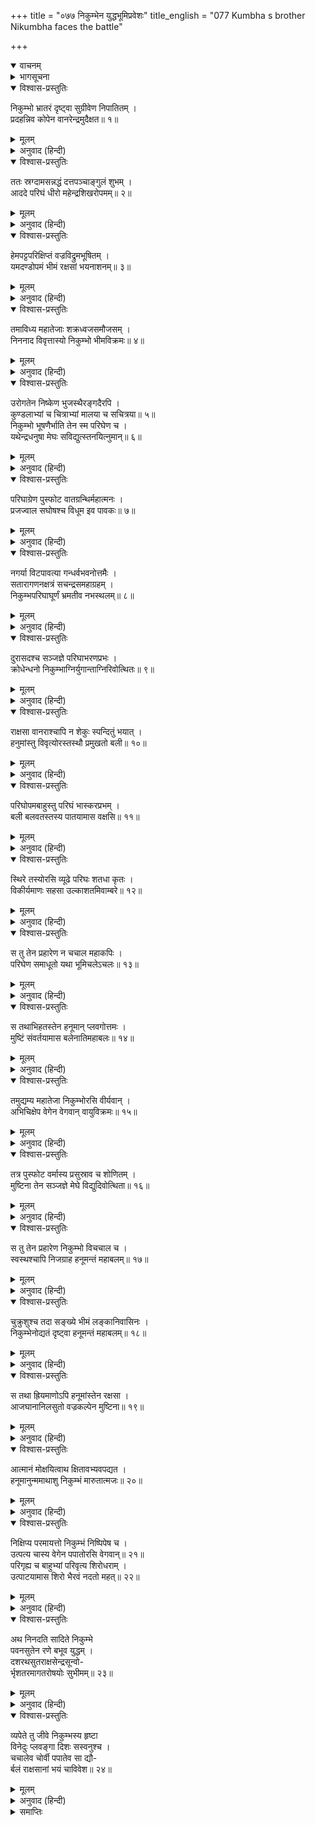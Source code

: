 +++
title = "०७७ निकुम्भेन युद्धभूमिप्रवेशः"
title_english = "077 Kumbha s brother Nikumbha faces the battle"

+++
<details open><summary>वाचनम्</summary>
<div caption="श्रीराम-हरिसीताराममूर्ति-घनपाठिभ्यां वचनम्" class="audioEmbed" src="https://archive.org/download/Ramayana-recitation-Sriram-harisItArAmamUrti-Ghanapaati-v2/Kanda_6/Kanda_6_YK-077-Kumbha_s_brother,_Nikumbha_faces_the_battle_0.mp3"></div>
</details>

<details><summary>भागसूचना</summary>

77. हनुमान् के द्वारा निकुम्भका वध
</details>

<details open><summary>विश्वास-प्रस्तुतिः</summary>

निकुम्भो भ्रातरं दृष्ट्वा सुग्रीवेण निपातितम् ।  
प्रदहन्निव कोपेन वानरेन्द्रमुदैक्षत॥ १॥
</details>

<details><summary>मूलम्</summary>

निकुम्भो भ्रातरं दृष्ट्वा सुग्रीवेण निपातितम् ।  
प्रदहन्निव कोपेन वानरेन्द्रमुदैक्षत॥ १॥
</details>

<details><summary>अनुवाद (हिन्दी)</summary>

सुग्रीवके द्वारा अपने भाई कुम्भको मारा गया देख निकुम्भने वानरराजकी ओर इस प्रकार देखा, मानो उन्हें अपने क्रोधसे दग्ध कर देगा॥ १॥
</details>

<details open><summary>विश्वास-प्रस्तुतिः</summary>

ततः स्रग्दामसन्नद्धं दत्तपञ्चाङ्गुलं शुभम् ।  
आददे परिघं धीरो महेन्द्रशिखरोपमम्॥ २॥
</details>

<details><summary>मूलम्</summary>

ततः स्रग्दामसन्नद्धं दत्तपञ्चाङ्गुलं शुभम् ।  
आददे परिघं धीरो महेन्द्रशिखरोपमम्॥ २॥
</details>

<details><summary>अनुवाद (हिन्दी)</summary>

उस धीर-वीरने महेन्द्र पर्वतके शिखर-जैसा एक सुन्दर एवं विशाल परिघ हाथमें लिया, जो फूलोंकी लड़ियोंसे अलंकृत था और जिसमें पाँच-पाँच अंगुलके चौड़े लोहेके पत्र जड़े गये थे॥ २॥
</details>

<details open><summary>विश्वास-प्रस्तुतिः</summary>

हेमपट्टपरिक्षिप्तं वज्रविद्रुमभूषितम् ।  
यमदण्डोपमं भीमं रक्षसां भयनाशनम्॥ ३॥
</details>

<details><summary>मूलम्</summary>

हेमपट्टपरिक्षिप्तं वज्रविद्रुमभूषितम् ।  
यमदण्डोपमं भीमं रक्षसां भयनाशनम्॥ ३॥
</details>

<details><summary>अनुवाद (हिन्दी)</summary>

उस परिघमें सोनेके पत्र भी जड़े थे और उसे हीरे तथा मूँगोंसे भी विभूषित किया गया था । वह परिघ यमदण्डके समान भयंकर तथा राक्षसोंके भयका नाश करनेवाला था॥ ३॥
</details>

<details open><summary>विश्वास-प्रस्तुतिः</summary>

तमाविध्य महातेजाः शक्रध्वजसमौजसम् ।  
निननाद विवृत्तास्यो निकुम्भो भीमविक्रमः॥ ४॥
</details>

<details><summary>मूलम्</summary>

तमाविध्य महातेजाः शक्रध्वजसमौजसम् ।  
निननाद विवृत्तास्यो निकुम्भो भीमविक्रमः॥ ४॥
</details>

<details><summary>अनुवाद (हिन्दी)</summary>

उस इन्द्रध्वजके समान तेजस्वी परिघको घुमाता हुआ वह महातेजस्वी भयानक पराक्रमी राक्षस निकुम्भ मुँह फैलाकर जोर-जोरसे गर्जना करने लगा॥ ४॥
</details>

<details open><summary>विश्वास-प्रस्तुतिः</summary>

उरोगतेन निष्केण भुजस्थैरङ्गदैरपि ।  
कुण्डलाभ्यां च चित्राभ्यां मालया च सचित्रया॥ ५॥  
निकुम्भो भूषणैर्भाति तेन स्म परिघेण च ।  
यथेन्द्रधनुषा मेघः सविद्युत्स्तनयित्नुमान्॥ ६॥
</details>

<details><summary>मूलम्</summary>

उरोगतेन निष्केण भुजस्थैरङ्गदैरपि ।  
कुण्डलाभ्यां च चित्राभ्यां मालया च सचित्रया॥ ५॥  
निकुम्भो भूषणैर्भाति तेन स्म परिघेण च ।  
यथेन्द्रधनुषा मेघः सविद्युत्स्तनयित्नुमान्॥ ६॥
</details>

<details><summary>अनुवाद (हिन्दी)</summary>

उसके वक्षःस्थलमें सोनेका पदक था । भुजाओंमें बाजूबंद शोभा देते थे । कानोंमें विचित्र कुण्डल झलमला रहे थे और गलेमें विचित्र माला जगमगा रही थी । इन सब आभूषणोंसे और उस परिघसे भी निकुम्भकी वैसी ही शोभा हो रही थी, जैसे विद्युत् और गर्जनासे युक्त मेघ इन्द्र-धनुषसे सुशोभित होता है॥ ५-६॥
</details>

<details open><summary>विश्वास-प्रस्तुतिः</summary>

परिघाग्रेण पुस्फोट वातग्रन्थिर्महात्मनः ।  
प्रजज्वाल सघोषश्च विधूम इव पावकः॥ ७॥
</details>

<details><summary>मूलम्</summary>

परिघाग्रेण पुस्फोट वातग्रन्थिर्महात्मनः ।  
प्रजज्वाल सघोषश्च विधूम इव पावकः॥ ७॥
</details>

<details><summary>अनुवाद (हिन्दी)</summary>

उस महाकाय राक्षसके परिघके अग्रभागसे टकराकर प्रवह-आवह आदि सात महावायुओंकी संधि टूट-फूट गयी तथा वह भारी गड़गड़ाहटके साथ धूमरहित अग्निकी भाँति प्रज्वलित हो उठा॥ ७॥
</details>

<details open><summary>विश्वास-प्रस्तुतिः</summary>

नगर्या विटपावत्या गन्धर्वभवनोत्तमैः ।  
सतारागणनक्षत्रं सचन्द्रसमहाग्रहम् ।  
निकुम्भपरिघाघूर्णं भ्रमतीव नभस्थलम्॥ ८॥
</details>

<details><summary>मूलम्</summary>

नगर्या विटपावत्या गन्धर्वभवनोत्तमैः ।  
सतारागणनक्षत्रं सचन्द्रसमहाग्रहम् ।  
निकुम्भपरिघाघूर्णं भ्रमतीव नभस्थलम्॥ ८॥
</details>

<details><summary>अनुवाद (हिन्दी)</summary>

निकुम्भके परिघ घुमानेसे विटपावती नगरी (अलकापुरी), गन्धर्वोंके उत्तम भवन, तारे, नक्षत्र, चन्द्रमा तथा बड़े-बड़े ग्रहोंके साथ समस्त आकाशमण्डल घूमता-सा प्रतीत होता था॥ ८॥
</details>

<details open><summary>विश्वास-प्रस्तुतिः</summary>

दुरासदश्च सञ्जज्ञे परिघाभरणप्रभः ।  
क्रोधेन्धनो निकुम्भाग्निर्युगान्ताग्निरिवोत्थितः॥ ९॥
</details>

<details><summary>मूलम्</summary>

दुरासदश्च सञ्जज्ञे परिघाभरणप्रभः ।  
क्रोधेन्धनो निकुम्भाग्निर्युगान्ताग्निरिवोत्थितः॥ ९॥
</details>

<details><summary>अनुवाद (हिन्दी)</summary>

परिघ और आभूषण ही जिसकी प्रभा थे, क्रोध ही जिसके लिये ईंधनका काम कर रहा था, वह निकुम्भ नामक अग्नि प्रलयकालकी आगके समान उठी और अत्यन्त दुर्जय हो गयी॥ ९॥
</details>

<details open><summary>विश्वास-प्रस्तुतिः</summary>

राक्षसा वानराश्चापि न शेकुः स्पन्दितुं भयात् ।  
हनुमांस्तु विवृत्योरस्तस्थौ प्रमुखतो बली॥ १०॥
</details>

<details><summary>मूलम्</summary>

राक्षसा वानराश्चापि न शेकुः स्पन्दितुं भयात् ।  
हनुमांस्तु विवृत्योरस्तस्थौ प्रमुखतो बली॥ १०॥
</details>

<details><summary>अनुवाद (हिन्दी)</summary>

उस समय राक्षस और वानर भयके मारे हिल-डुल भी न सके । केवल महाबली हनुमान् अपनी छाती खोलकर उस राक्षसके सामने खड़े हो गये॥ १०॥
</details>

<details open><summary>विश्वास-प्रस्तुतिः</summary>

परिघोपमबाहुस्तु परिघं भास्करप्रभम् ।  
बली बलवतस्तस्य पातयामास वक्षसि॥ ११॥
</details>

<details><summary>मूलम्</summary>

परिघोपमबाहुस्तु परिघं भास्करप्रभम् ।  
बली बलवतस्तस्य पातयामास वक्षसि॥ ११॥
</details>

<details><summary>अनुवाद (हिन्दी)</summary>

निकुम्भकी भुजाएँ परिघके समान थीं । उस महाबली राक्षसने उस सूर्यतुल्य तेजस्वी परिघको बलवान् वीर हनुमान् जी की छातीपर दे मारा॥ ११॥
</details>

<details open><summary>विश्वास-प्रस्तुतिः</summary>

स्थिरे तस्योरसि व्यूढे परिघः शतधा कृतः ।  
विकीर्यमाणः सहसा उल्काशतमिवाम्बरे॥ १२॥
</details>

<details><summary>मूलम्</summary>

स्थिरे तस्योरसि व्यूढे परिघः शतधा कृतः ।  
विकीर्यमाणः सहसा उल्काशतमिवाम्बरे॥ १२॥
</details>

<details><summary>अनुवाद (हिन्दी)</summary>

हनुमान् जी की छाती बड़ी सुदृढ़ और विशाल थी । उससे टकराते ही उस परिघके सहसा सैकड़ों टुकड़े होकर बिखर गये, मानो आकाशमें सौ-सौ उल्काएँ एक साथ गिरी हों॥ १२॥
</details>

<details open><summary>विश्वास-प्रस्तुतिः</summary>

स तु तेन प्रहारेण न चचाल महाकपिः ।  
परिघेण समाधूतो यथा भूमिचलेऽचलः॥ १३॥
</details>

<details><summary>मूलम्</summary>

स तु तेन प्रहारेण न चचाल महाकपिः ।  
परिघेण समाधूतो यथा भूमिचलेऽचलः॥ १३॥
</details>

<details><summary>अनुवाद (हिन्दी)</summary>

महाकपि हनुमान् जी परिघसे आहत होनेपर भी उस प्रहारसे विचलित नहीं हुए, जैसे भूकम्प होनेपर भी पर्वत नहीं गिरता है॥ १३॥
</details>

<details open><summary>विश्वास-प्रस्तुतिः</summary>

स तथाभिहतस्तेन हनूमान् प्लवगोत्तमः ।  
मुष्टिं संवर्तयामास बलेनातिमहाबलः॥ १४॥
</details>

<details><summary>मूलम्</summary>

स तथाभिहतस्तेन हनूमान् प्लवगोत्तमः ।  
मुष्टिं संवर्तयामास बलेनातिमहाबलः॥ १४॥
</details>

<details><summary>अनुवाद (हिन्दी)</summary>

अत्यन्त महान् बलशाली वानरशिरोमणि हनुमान् जी ने इस प्रकार परिघकी मार खाकर बलपूर्वक अपनी मुट्ठी बाँधी॥ १४॥
</details>

<details open><summary>विश्वास-प्रस्तुतिः</summary>

तमुद्यम्य महातेजा निकुम्भोरसि वीर्यवान् ।  
अभिचिक्षेप वेगेन वेगवान् वायुविक्रमः॥ १५॥
</details>

<details><summary>मूलम्</summary>

तमुद्यम्य महातेजा निकुम्भोरसि वीर्यवान् ।  
अभिचिक्षेप वेगेन वेगवान् वायुविक्रमः॥ १५॥
</details>

<details><summary>अनुवाद (हिन्दी)</summary>

वे महान् तेजस्वी, पराक्रमी, वेगवान् और वायुके समान बल-विक्रमसे सम्पन्न थे । उन्होंने मुक्का तानकर बड़े वेगसे निकुम्भकी छातीपर मारा॥ १५॥
</details>

<details open><summary>विश्वास-प्रस्तुतिः</summary>

तत्र पुस्फोट वर्मास्य प्रसुस्राव च शोणितम् ।  
मुष्टिना तेन सञ्जज्ञे मेघे विद्युदिवोत्थिता॥ १६॥
</details>

<details><summary>मूलम्</summary>

तत्र पुस्फोट वर्मास्य प्रसुस्राव च शोणितम् ।  
मुष्टिना तेन सञ्जज्ञे मेघे विद्युदिवोत्थिता॥ १६॥
</details>

<details><summary>अनुवाद (हिन्दी)</summary>

उस मुक्केकी चोटसे वहाँ उसका कवच फट गया और छातीसे रक्त बहने लगा; मानो मेघमें बिजली चमक उठी हो॥ १६॥
</details>

<details open><summary>विश्वास-प्रस्तुतिः</summary>

स तु तेन प्रहारेण निकुम्भो विचचाल च ।  
स्वस्थश्चापि निजग्राह हनूमन्तं महाबलम्॥ १७॥
</details>

<details><summary>मूलम्</summary>

स तु तेन प्रहारेण निकुम्भो विचचाल च ।  
स्वस्थश्चापि निजग्राह हनूमन्तं महाबलम्॥ १७॥
</details>

<details><summary>अनुवाद (हिन्दी)</summary>

उस प्रहारसे निकुम्भ विचलित हो उठा; फिर थोड़ी ही देरमें सँभलकर उसने महाबली हनुमान् जी को पकड़ लिया॥ १७॥
</details>

<details open><summary>विश्वास-प्रस्तुतिः</summary>

चुक्रुशुश्च तदा सङ्ख्ये भीमं लङ्कानिवासिनः ।  
निकुम्भेनोद्यतं दृष्ट्वा हनूमन्तं महाबलम्॥ १८॥
</details>

<details><summary>मूलम्</summary>

चुक्रुशुश्च तदा सङ्ख्ये भीमं लङ्कानिवासिनः ।  
निकुम्भेनोद्यतं दृष्ट्वा हनूमन्तं महाबलम्॥ १८॥
</details>

<details><summary>अनुवाद (हिन्दी)</summary>

उस समय युद्धस्थलमें निकुम्भके द्वारा महाबली हनुमान् जी का अपहरण होता देख लङ्कानिवासी राक्षस भयानक स्वरमें विजयसूचक गर्जना करने लगे॥ १८॥
</details>

<details open><summary>विश्वास-प्रस्तुतिः</summary>

स तथा ह्रियमाणोऽपि हनूमांस्तेन रक्षसा ।  
आजघानानिलसुतो वज्रकल्पेन मुष्टिना॥ १९॥
</details>

<details><summary>मूलम्</summary>

स तथा ह्रियमाणोऽपि हनूमांस्तेन रक्षसा ।  
आजघानानिलसुतो वज्रकल्पेन मुष्टिना॥ १९॥
</details>

<details><summary>अनुवाद (हिन्दी)</summary>

उस राक्षसके द्वारा इस प्रकार अपहृत होनेपर भी पवनपुत्र हनुमान् जी ने अपने वज्रतुल्य मुक्केसे उसपर प्रहार किया॥ १९॥
</details>

<details open><summary>विश्वास-प्रस्तुतिः</summary>

आत्मानं मोक्षयित्वाथ क्षितावभ्यवपद्यत ।  
हनूमानुन्ममाथाशु निकुम्भं मारुतात्मजः॥ २०॥
</details>

<details><summary>मूलम्</summary>

आत्मानं मोक्षयित्वाथ क्षितावभ्यवपद्यत ।  
हनूमानुन्ममाथाशु निकुम्भं मारुतात्मजः॥ २०॥
</details>

<details><summary>अनुवाद (हिन्दी)</summary>

फिर वे अपनेको उसके चंगुलसे छुड़ाकर पृथ्वीपर खड़े हो गये । तदनन्तर वायुपुत्र हनुमान् ने तत्काल ही निकुम्भको पृथ्वीपर दे मारा॥ २०॥
</details>

<details open><summary>विश्वास-प्रस्तुतिः</summary>

निक्षिप्य परमायत्तो निकुम्भं निष्पिपेष च ।  
उत्पत्य चास्य वेगेन पपातोरसि वेगवान्॥ २१॥  
परिगृह्य च बाहुभ्यां परिवृत्य शिरोधराम् ।  
उत्पाटयामास शिरो भैरवं नदतो महत्॥ २२॥
</details>

<details><summary>मूलम्</summary>

निक्षिप्य परमायत्तो निकुम्भं निष्पिपेष च ।  
उत्पत्य चास्य वेगेन पपातोरसि वेगवान्॥ २१॥  
परिगृह्य च बाहुभ्यां परिवृत्य शिरोधराम् ।  
उत्पाटयामास शिरो भैरवं नदतो महत्॥ २२॥
</details>

<details><summary>अनुवाद (हिन्दी)</summary>

इसके बाद उन वेगशाली वीरने बड़े प्रयाससे निकुम्भको पृथ्वीपर गिराया और खूब रगड़ा । फिर वेगसे उछलकर वे उसकी छातीपर चढ़ बैठे और दोनों हाथोंसे गला मरोड़कर उन्होंने उसके मस्तकको उखाड़ लिया । गला मरोड़ते समय वह राक्षस भयंकर आर्तनाद कर रहा था॥
</details>

<details open><summary>विश्वास-प्रस्तुतिः</summary>

अथ निनदति सादिते निकुम्भे  
पवनसुतेन रणे बभूव युद्धम् ।  
दशरथसुतराक्षसेन्द्रसून्वो-  
र्भृशतरमागतरोषयोः सुभीमम्॥ २३॥
</details>

<details><summary>मूलम्</summary>

अथ निनदति सादिते निकुम्भे  
पवनसुतेन रणे बभूव युद्धम् ।  
दशरथसुतराक्षसेन्द्रसून्वो-  
र्भृशतरमागतरोषयोः सुभीमम्॥ २३॥
</details>

<details><summary>अनुवाद (हिन्दी)</summary>

रणभूमिमें वायुपुत्र हनुमान् जी के द्वारा गर्जना करनेवाले निकुम्भके मारे जानेपर एक-दूसरेपर अत्यन्त कुपित हुए श्रीराम और मकराक्षमें बड़ा भयंकर युद्ध हुआ॥ २३॥
</details>

<details open><summary>विश्वास-प्रस्तुतिः</summary>

व्यपेते तु जीवे निकुम्भस्य हृष्टा  
विनेदुः प्लवङ्गा दिशः सस्वनुश्च ।  
चचालेव चोर्वी पपातेव सा द्यौ-  
र्बलं राक्षसानां भयं चाविवेश॥ २४॥
</details>

<details><summary>मूलम्</summary>

व्यपेते तु जीवे निकुम्भस्य हृष्टा  
विनेदुः प्लवङ्गा दिशः सस्वनुश्च ।  
चचालेव चोर्वी पपातेव सा द्यौ-  
र्बलं राक्षसानां भयं चाविवेश॥ २४॥
</details>

<details><summary>अनुवाद (हिन्दी)</summary>

निकुम्भके प्राणत्याग करनेपर सभी वानर बड़े हर्षके साथ गर्जने लगे । सम्पूर्ण दिशाएँ कोलाहलसे भर गयीं । पृथ्वी चलती-सी जान पड़ी, आकाश मानो फट पड़ा हो, ऐसा प्रतीत होने लगा तथा राक्षसोंकी सेनामें भय समा गया॥ २४॥
</details>

<details><summary>समाप्तिः</summary>

इत्यार्षे श्रीमद्रामायणे वाल्मीकीये आदिकाव्ये युद्धकाण्डे सप्तसप्ततितमः सर्गः॥ ७७॥  
इस प्रकार श्रीवाल्मीकिनिर्मित आर्षरामायण आदिकाव्यके युद्धकाण्डमें सतहत्तरवाँ सर्ग पूरा हुआ॥ ७७॥
</details>

